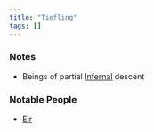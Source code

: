 ```yaml
---
title: "Tiefling"
tags: []
---
```


### Notes 

- Beings of partial [Infernal](content/Species/Infernal.md) descent

### Notable People

- [Eir](content/PCs/Eir.md)
